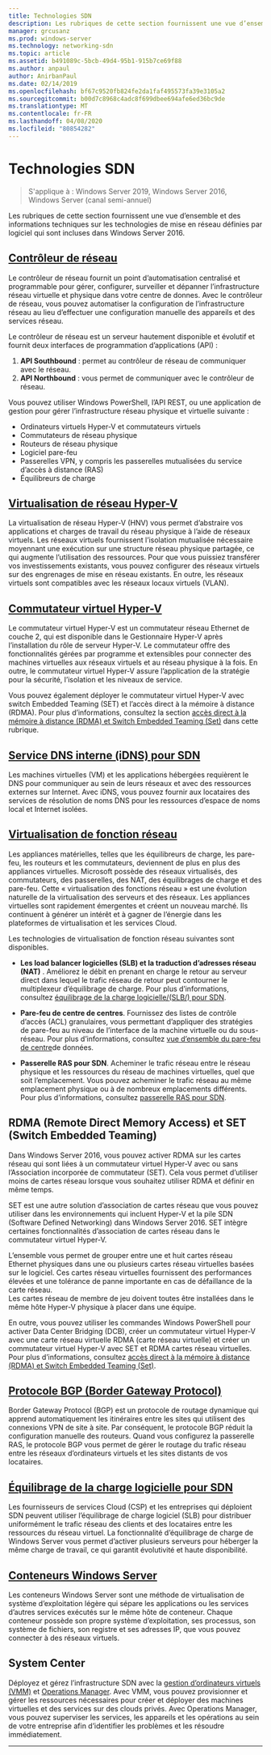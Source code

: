 ```yaml
---
title: Technologies SDN
description: Les rubriques de cette section fournissent une vue d’ensemble et des informations techniques sur les technologies de mise en réseau définies par logiciel qui sont incluses dans Windows Server 2016.
manager: grcusanz
ms.prod: windows-server
ms.technology: networking-sdn
ms.topic: article
ms.assetid: b491089c-5bcb-49d4-95b1-915b7ce69f88
ms.author: anpaul
author: AnirbanPaul
ms.date: 02/14/2019
ms.openlocfilehash: bf67c9520fb824fe2da1faf495573fa39e3105a2
ms.sourcegitcommit: b00d7c8968c4adc8f699dbee694afe6ed36bc9de
ms.translationtype: MT
ms.contentlocale: fr-FR
ms.lasthandoff: 04/08/2020
ms.locfileid: "80854282"
---
```

# <a name="sdn-technologies"></a>Technologies SDN

>S'applique à : Windows Server 2019, Windows Server 2016, Windows Server (canal semi-annuel)

Les rubriques de cette section fournissent une vue d’ensemble et des informations techniques sur les technologies de mise en réseau définies par logiciel qui sont incluses dans Windows Server 2016.  

## <a name="network-controller"></a>[Contrôleur de réseau](network-controller/Network-Controller.md)

Le contrôleur de réseau fournit un point d’automatisation centralisé et programmable pour gérer, configurer, surveiller et dépanner l’infrastructure réseau virtuelle et physique dans votre centre de donnes. Avec le contrôleur de réseau, vous pouvez automatiser la configuration de l’infrastructure réseau au lieu d’effectuer une configuration manuelle des appareils et des services réseau. 

Le contrôleur de réseau est un serveur hautement disponible et évolutif et fournit deux interfaces de programmation d’applications (API) :

1. **API Southbound** : permet au contrôleur de réseau de communiquer avec le réseau.
2. **API Northbound** : vous permet de communiquer avec le contrôleur de réseau.

Vous pouvez utiliser Windows PowerShell, l’API REST, ou une application de gestion pour gérer l’infrastructure réseau physique et virtuelle suivante :

- Ordinateurs virtuels Hyper-V et commutateurs virtuels 
- Commutateurs de réseau physique 
- Routeurs de réseau physique 
- Logiciel pare-feu 
- Passerelles VPN, y compris les passerelles mutualisées du service d’accès à distance (RAS) 
- Équilibreurs de charge 
  
## <a name="hyper-v-network-virtualization"></a>[Virtualisation de réseau Hyper-V](hyper-v-network-virtualization/Hyper-V-Network-Virtualization.md)

La virtualisation de réseau Hyper-V (HNV) vous permet d’abstraire vos applications et charges de travail du réseau physique à l’aide de réseaux virtuels. Les réseaux virtuels fournissent l’isolation mutualisée nécessaire moyennant une exécution sur une structure réseau physique partagée, ce qui augmente l’utilisation des ressources. Pour que vous puissiez transférer vos investissements existants, vous pouvez configurer des réseaux virtuels sur des engrenages de mise en réseau existants. En outre, les réseaux virtuels sont compatibles avec les réseaux locaux virtuels (VLAN).
  
## <a name="hyper-v-virtual-switch"></a>[Commutateur virtuel Hyper-V](../../../virtualization/hyper-v-virtual-switch/Hyper-V-Virtual-Switch.md) 

Le commutateur virtuel Hyper-V est un commutateur réseau Ethernet de couche 2, qui est disponible dans le Gestionnaire Hyper-V après l’installation du rôle de serveur Hyper-V. Le commutateur offre des fonctionnalités gérées par programme et extensibles pour connecter des machines virtuelles aux réseaux virtuels et au réseau physique à la fois. En outre, le commutateur virtuel Hyper-V assure l’application de la stratégie pour la sécurité, l’isolation et les niveaux de service.
  
Vous pouvez également déployer le commutateur virtuel Hyper-V avec switch Embedded Teaming (SET) et l’accès direct à la mémoire à distance (RDMA). Pour plus d’informations, consultez la section [accès direct à la mémoire à distance (RDMA) et Switch Embedded Teaming (Set)](#remote-direct-memory-access-rdma-and-switch-embedded-teaming-set) dans cette rubrique.

## <a name="internal-dns-service-idns-for-sdn"></a>[Service DNS interne (iDNS) pour SDN](Idns-for-Sdn.md)

Les machines virtuelles (VM) et les applications hébergées requièrent le DNS pour communiquer au sein de leurs réseaux et avec des ressources externes sur Internet. Avec iDNS, vous pouvez fournir aux locataires des services de résolution de noms DNS pour les ressources d’espace de noms local et Internet isolées. 
  
## <a name="network-function-virtualization"></a>[Virtualisation de fonction réseau](network-function-virtualization/Network-Function-Virtualization.md)

Les appliances matérielles, telles que les équilibreurs de charge, les pare-feu, les routeurs et les commutateurs, deviennent de plus en plus des appliances virtuelles. Microsoft possède des réseaux virtualisés, des commutateurs, des passerelles, des NAT, des équilibrages de charge et des pare-feu. Cette « virtualisation des fonctions réseau » est une évolution naturelle de la virtualisation des serveurs et des réseaux. Les appliances virtuelles sont rapidement émergentes et créent un nouveau marché. Ils continuent à générer un intérêt et à gagner de l’énergie dans les plateformes de virtualisation et les services Cloud. 
  
Les technologies de virtualisation de fonction réseau suivantes sont disponibles.  
  
-   **Les load balancer logicielles (SLB) et la traduction d’adresses réseau (NAT)** . Améliorez le débit en prenant en charge le retour au serveur direct dans lequel le trafic réseau de retour peut contourner le multiplexeur d’équilibrage de charge. Pour plus d’informations, consultez [équilibrage de la charge logicielle/(SLB/) pour SDN](network-function-virtualization/software-load-balancing-for-sdn.md).
  
-   **Pare-feu de centre de centres**. Fournissez des listes de contrôle d’accès (ACL) granulaires, vous permettant d’appliquer des stratégies de pare-feu au niveau de l’interface de la machine virtuelle ou du sous-réseau. Pour plus d’informations, consultez [vue d’ensemble du pare-feu de centre](network-function-virtualization/Datacenter-Firewall-Overview.md)de données.
  
-   **Passerelle RAS pour SDN**. Acheminer le trafic réseau entre le réseau physique et les ressources du réseau de machines virtuelles, quel que soit l’emplacement. Vous pouvez acheminer le trafic réseau au même emplacement physique ou à de nombreux emplacements différents. Pour plus d’informations, consultez [passerelle RAS pour SDN](network-function-virtualization/RAS-Gateway-for-SDN.md).

## <a name="remote-direct-memory-access-rdma-and-switch-embedded-teaming-set"></a>RDMA (Remote Direct Memory Access) et SET (Switch Embedded Teaming)  
Dans Windows Server 2016, vous pouvez activer RDMA sur les cartes réseau qui sont liées à un commutateur virtuel Hyper-V avec ou sans l’Association incorporée de commutateur (SET). Cela vous permet d’utiliser moins de cartes réseau lorsque vous souhaitez utiliser RDMA et définir en même temps.  
  
SET est une autre solution d’association de cartes réseau que vous pouvez utiliser dans les environnements qui incluent Hyper-V et la pile SDN (Software Defined Networking) dans Windows Server 2016. SET intègre certaines fonctionnalités d’association de cartes réseau dans le commutateur virtuel Hyper-V.  
  
L’ensemble vous permet de grouper entre une et huit cartes réseau Ethernet physiques dans une ou plusieurs cartes réseau virtuelles basées sur le logiciel. Ces cartes réseau virtuelles fournissent des performances élevées et une tolérance de panne importante en cas de défaillance de la carte réseau.  
Les cartes réseau de membre de jeu doivent toutes être installées dans le même hôte Hyper-V physique à placer dans une équipe.  
  
En outre, vous pouvez utiliser les commandes Windows PowerShell pour activer Data Center Bridging (DCB), créer un commutateur virtuel Hyper-V avec une carte réseau virtuelle RDMA (carte réseau virtuelle) et créer un commutateur virtuel Hyper-V avec SET et RDMA cartes réseau virtuelles. Pour plus d’informations, consultez [accès direct à la mémoire à distance (RDMA) et Switch Embedded Teaming (Set)](https://docs.microsoft.com/windows-server/virtualization/hyper-v-virtual-switch/rdma-and-switch-embedded-teaming.md).

## <a name="border-gateway-protocol-bgp"></a>[Protocole BGP (Border Gateway Protocol)](../../../remote/remote-access/bgp/Border-Gateway-Protocol-BGP.md)
  
Border Gateway Protocol (BGP) est un protocole de routage dynamique qui apprend automatiquement les itinéraires entre les sites qui utilisent des connexions VPN de site à site. Par conséquent, le protocole BGP réduit la configuration manuelle des routeurs.   Quand vous configurez la passerelle RAS, le protocole BGP vous permet de gérer le routage du trafic réseau entre les réseaux d’ordinateurs virtuels et les sites distants de vos locataires.  
  
## <a name="software-load-balancing-slb-for-sdn"></a>[Équilibrage de la charge logicielle pour SDN](network-function-virtualization/software-load-balancing-for-sdn.md)
Les fournisseurs de services Cloud (CSP) et les entreprises qui déploient SDN peuvent utiliser l’équilibrage de charge logiciel (SLB) pour distribuer uniformément le trafic réseau des clients et des locataires entre les ressources du réseau virtuel. La fonctionnalité d’équilibrage de charge de Windows Server vous permet d’activer plusieurs serveurs pour héberger la même charge de travail, ce qui garantit évolutivité et haute disponibilité. 

## <a name="windows-server-containers"></a>[Conteneurs Windows Server](Containers/Container-networking-overview.md)

Les conteneurs Windows Server sont une méthode de virtualisation de système d’exploitation légère qui sépare les applications ou les services d’autres services exécutés sur le même hôte de conteneur. Chaque conteneur possède son propre système d’exploitation, ses processus, son système de fichiers, son registre et ses adresses IP, que vous pouvez connecter à des réseaux virtuels. 

## <a name="system-center"></a>System Center

Déployez et gérez l’infrastructure SDN avec la [gestion d’ordinateurs virtuels (VMM)](https://docs.microsoft.com/system-center/vmm/) et [Operations Manager](https://docs.microsoft.com/system-center/scom/). Avec VMM, vous pouvez provisionner et gérer les ressources nécessaires pour créer et déployer des machines virtuelles et des services sur des clouds privés.  Avec Operations Manager, vous pouvez superviser les services, les appareils et les opérations au sein de votre entreprise afin d’identifier les problèmes et les résoudre immédiatement. 


---